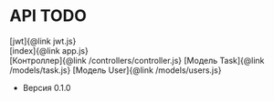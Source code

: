 # API TODO


[jwt]{@link jwt.js}  
[index]{@link app.js}  
[Контроллер]{@link /controllers/controller.js}
[Mодель Task]{@link /models/task.js}
[Mодель User]{@link /models/users.js}
* Версия 0.1.0